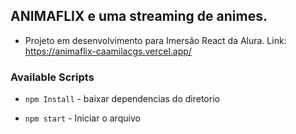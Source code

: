 
## ANIMAFLIX e uma streaming de animes.<br />
- Projeto em desenvolvimento para Imersão React da Alura.
Link: https://animaflix-caamilacgs.vercel.app/

### Available Scripts

- `npm Install` - baixar dependencias do diretorio

- `npm start` - Iniciar o arquivo 



